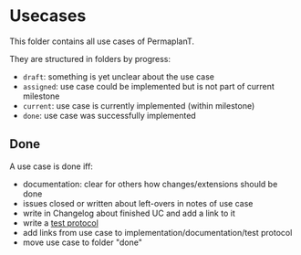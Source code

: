 # Usecases

This folder contains all use cases of PermaplanT.

They are structured in folders by progress:

- `draft`: something is yet unclear about the use case
- `assigned`: use case could be implemented but is not part of current milestone
- `current`: use case is currently implemented (within milestone)
- `done`: use case was successfully implemented

## Done

A use case is done iff:

- documentation: clear for others how changes/extensions should be done
- issues closed or written about left-overs in notes of use case
- write in Changelog about finished UC and add a link to it
- write a [test protocol](../tests/protocols/README.md)
- add links from use case to implementation/documentation/test protocol
- move use case to folder "done"
